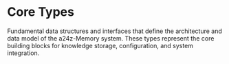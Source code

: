 # Core Types

Fundamental data structures and interfaces that define the architecture and data model of the a24z-Memory system. These types represent the core building blocks for knowledge storage, configuration, and system integration.
